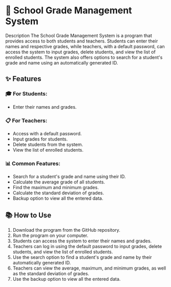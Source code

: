 # :school: School Grade Management System

Description
The School Grade Management System is a program that provides access to both students and teachers. Students can enter their names and respective grades, while teachers, with a default password, can access the system to input grades, delete students, and view the list of enrolled students. The system also offers options to search for a student's grade and name using an automatically generated ID.

## :sparkles: Features

### :mortar_board: For Students:
- Enter their names and grades.

### :clipboard: For Teachers:
- Access with a default password.
- Input grades for students.
- Delete students from the system.
- View the list of enrolled students.

### :bar_chart: Common Features:
- Search for a student's grade and name using their ID.
- Calculate the average grade of all students.
- Find the maximum and minimum grades.
- Calculate the standard deviation of grades.
- Backup option to view all the entered data.

## :books: How to Use

1. Download the program from the GitHub repository.
2. Run the program on your computer.
3. Students can access the system to enter their names and grades.
4. Teachers can log in using the default password to input grades, delete students, and view the list of enrolled students.
5. Use the search option to find a student's grade and name by their automatically generated ID.
6. Teachers can view the average, maximum, and minimum grades, as well as the standard deviation of grades.
7. Use the backup option to view all the entered data.
